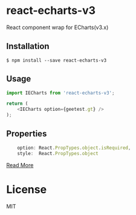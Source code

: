 # react-echarts-v3
React component wrap for ECharts(v3.x)


## Installation

```
$ npm install --save react-echarts-v3
```


## Usage

``` javascript
import IECharts from 'react-echarts-v3';

return (
    <IECharts option={geetest.gt} />
);
```

## Properties

``` javascript
    option: React.PropTypes.object.isRequired,
    style:  React.PropTypes.object
```

[Read More](http://echarts.baidu.com/option.html)

# License

MIT
